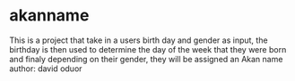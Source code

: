 # akanname
This is a project that take in a users birth day and gender as input, 
the birthday is then used to determine the day of the week that they were born and finaly depending on their gender,
they will be assigned an Akan name
author: david oduor
